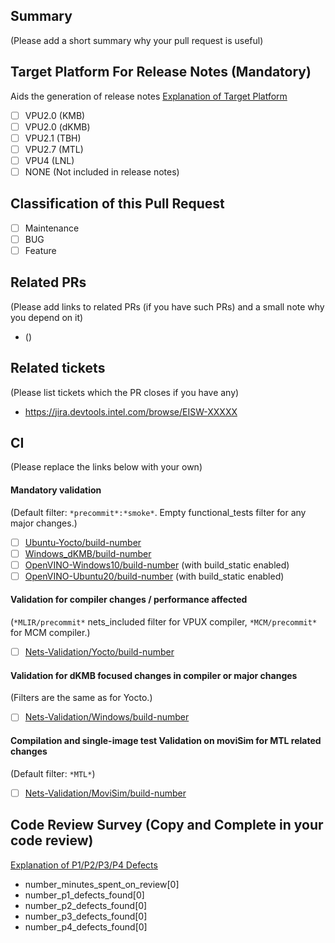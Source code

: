 ## Summary

(Please add a short summary why your pull request is useful)

## Target Platform For Release Notes (Mandatory)

Aids the generation of release notes [Explanation of Target Platform](https://wiki.ith.intel.com/display/Movidius/Explanation+of+Target+Platform+for+VPU+PR+Template)

- [ ] VPU2.0 (KMB)
- [ ] VPU2.0 (dKMB)
- [ ] VPU2.1 (TBH)
- [ ] VPU2.7 (MTL)
- [ ] VPU4 (LNL)
- [ ] NONE (Not included in release notes)

## Classification of this Pull Request

- [ ] Maintenance
- [ ] BUG
- [ ] Feature

## Related PRs

(Please add links to related PRs (if you have such PRs) and a small note why you depend on it)

* <pr-link> (<description>)

## Related tickets

(Please list tickets which the PR closes if you have any)

* https://jira.devtools.intel.com/browse/EISW-XXXXX

## CI

(Please replace the links below with your own)

#### Mandatory validation

(Default filter: `*precommit*:*smoke*`. Empty functional_tests filter for any major changes.)

* [ ] [Ubuntu-Yocto/build-number](https://vpux-ci-vpuip.inn.intel.com/job/IE-MDK/job/manual/job/Ubuntu-Yocto/build?delay=0sec)
* [ ] [Windows_dKMB/build-number](https://vpux-ci-vpuip.inn.intel.com/job/IE-MDK/job/manual/job/Windows_dKMB/build?delay=0sec)
* [ ] [OpenVINO-Windows10/build-number](https://vpux-ci-vpuip.inn.intel.com/job/IE-Packages/job/try/job/OpenVINO-Windows10/build?delay=0sec) (with build_static enabled)
* [ ] [OpenVINO-Ubuntu20/build-number](https://vpux-ci-vpuip.inn.intel.com/job/IE-Packages/job/try/job/OpenVINO-Ubuntu20/build?delay=0sec) (with build_static enabled)

#### Validation for compiler changes / performance affected

(`*MLIR/precommit*` nets_included filter for VPUX compiler, `*MCM/precommit*` for MCM compiler.)

* [ ] [Nets-Validation/Yocto/build-number](https://vpux-ci-vpuip.inn.intel.com/job/Nets-Validation/job/manual/job/Yocto/build?delay=0sec)

#### Validation for dKMB focused changes in compiler or major changes

(Filters are the same as for Yocto.)

* [ ] [Nets-Validation/Windows/build-number](https://vpux-ci-vpuip.inn.intel.com/job/Nets-Validation/job/manual/job/Windows/build?delay=0sec)

#### Compilation and single-image test Validation on moviSim for MTL related changes

(Default filter: `*MTL*`)

* [ ] [Nets-Validation/MoviSim/build-number](https://vpux-ci-vpuip.inn.intel.com/job/Nets-Validation/job/manual/job/MoviSim/build?delay=0sec)

## Code Review Survey (Copy and Complete in your code review)
[Explanation of P1/P2/P3/P4 Defects](https://wiki.ith.intel.com/pages/viewpage.action?pageId=1684473024)

- number_minutes_spent_on_review[0]
- number_p1_defects_found[0]
- number_p2_defects_found[0]
- number_p3_defects_found[0]
- number_p4_defects_found[0]
